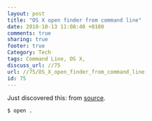 ```yaml
---
layout: post
title: "OS X open finder from command line"
date: 2010-10-13 11:08:40 +0100 
comments: true
sharing: true
footer: true
Category: Tech
tags: Command Line, OS X,
discuss_url: //75
url: //75/OS_X_open_finder_from_command_line
id: 75
---
```

Just discovered this: from [source][].

    $ open .

[source]: http://grx.no/kb/2009/01/09/open-finder-for-current-directory-from-command-line/
